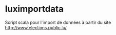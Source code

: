 luximportdata
=============

Script scala pour l'import de données à partir du site http://www.elections.public.lu/